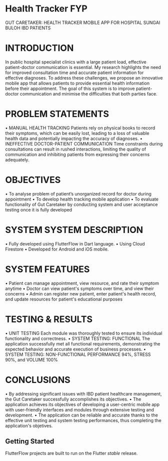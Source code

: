 # Health Tracker FYP

GUT CARETAKER: HEALTH TRACKER MOBILE APP FOR HOSPITAL SUNGAI BULOH IBD PATIENTS

# INTRODUCTION 
In public hospital specialist clinics with a large patient load, effective patient-doctor communication is essential. My research highlights the need for improved consultation time and accurate patient information for effective diagnoses. To address these challenges, we propose an innovative mobile app that allows patients to provide essential health information before their appointment. The goal of this system is to improve patient-doctor communication and minimise the difficulties that both parties face.

# PROBLEM STATEMENTS 
• MANUAL HEALTH TRACKING 
Patients rely on physical books to record their symptoms, which can be easily lost, leading to a loss of valuable health data and potentially impacting the accuracy of diagnoses. 
• INEFFECTIVE DOCTOR-PATIENT COMMUNICATION 
Time constraints during consultations can result in rushed interactions, limiting the quality of communication and inhibiting patients from expressing their concerns adequately.

# OBJECTIVES 
• To analyse problem of patient’s unorganized record for doctor during appointment 
• To develop health tracking mobile application 
• To evaluate functionality of Gut Caretaker by conducting system and user acceptance testing once it is fully developed

# SYSTEM SYSTEM DESCRIPTION 
• Fully developed using FlutterFlow in Dart language. 
• Using Cloud Firestore 
• Developed for Android and iOS mobile.

# SYSTEM FEATURES 
• Patient can manage appointment, view resource, and rate their symptom anytime 
• Doctor can view patient's symptoms over time, and view their concerns 
• Admin can register new patient, enter patient's health record, and update resources for patient's educational purposes

# TESTING & RESULTS 
• UNIT TESTING 
Each module was thoroughly tested to ensure its individual functionality and correctness. 
• SYSTEM TESTING: FUNCTIONAL 
The application successfully met all functional requirements, demonstrating the expected behavior and accurate execution of business processes. 
• SYSTEM TESTING: NON-FUNCTIONAL 
PERFORMANCE 94%, STRESS 90%, and VOLUME 100%

# CONCLUSIONS
• By addressing significant issues with IBD patient healthcare
management, the Gut Caretaker successfully accomplishes
its objectives.
• The application achieves its objectives of developing a
user-centric mobile app with user-friendly interfaces and
modules through extensive testing and development.
• The application can be reliable and accurate thanks to the
effective unit testing and system testing performances, thus
completing the application's objetives.

## Getting Started

FlutterFlow projects are built to run on the Flutter _stable_ release.
